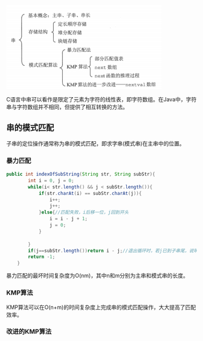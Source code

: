 ![image-20200508162332197](assets/image-20200508162332197.png)

C语言中串可以看作是限定了元素为字符的线性表，即字符数组。在Java中，字符串与字符数组并不相同，但提供了相互转换的方法。

## 串的模式匹配

子串的定位操作通常称为串的模式匹配，即求字串(模式串)在主串中的位置。

### 暴力匹配

```java
public int indexOfSubString(String str, String subStr){
        int i = 0, j = 0;
        while(i< str.length() && j < subStr.length()){
            if(str.charAt(i) == subStr.charAt(j)){
                i++;
                j++;
            }else{//匹配失败，i后移一位，j回到开头
                i = i - j + 1;
                j = 0;
            }

        }
        if(j==subStr.length())return i - j;//退出循环时，若j已到子串尾，说明匹配成功
        return -1;
    }
```

暴力匹配的最坏时间复杂度为O(nm)，其中n和m分别为主串和模式串的长度。

### KMP算法

KMP算法可以在O(n+m)的时间复杂度上完成串的模式匹配操作，大大提高了匹配效率。

### 改进的KMP算法